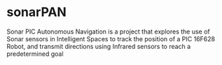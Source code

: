 # sonarPAN
Sonar PIC Autonomous Navigation is a project that explores the use of Sonar sensors in Intelligent Spaces to track the position of a PIC 16F628 Robot, and transmit directions using Infrared sensors to reach a predetermined goal
